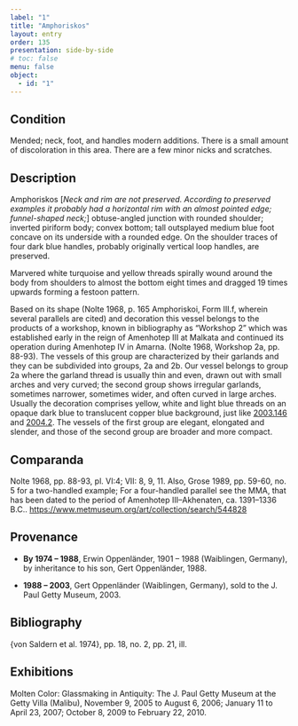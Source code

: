 ```yaml
---
label: "1"
title: "Amphoriskos"
layout: entry
order: 135
presentation: side-by-side
# toc: false
menu: false
object:
  - id: "1"
---
```


## Condition

Mended; neck, foot, and handles modern additions. There is a small amount of discoloration in this area. There are a few minor nicks and scratches. 

## Description 

Amphoriskos [*Neck and rim are not preserved. According to preserved examples it probably had a horizontal rim with an almost pointed edge; funnel-shaped neck;*] obtuse-angled junction with rounded shoulder; inverted piriform body; convex bottom; tall outsplayed medium blue foot concave on its underside with a rounded edge. On the shoulder traces of four dark blue handles, probably originally vertical loop handles, are preserved.

Marvered white turquoise and yellow threads spirally wound around the body from shoulders to almost the bottom eight times and dragged 19 times upwards forming a festoon pattern. 

Based on its shape (Nolte 1968, p. 165 Amphoriskoi, Form III.f, wherein several parallels are cited) and decoration this vessel belongs to the products of a workshop, known in bibliography as “Workshop 2” which was established early in the reign of Amenhotep III at Malkata and continued its operation during Amenhotep IV in Amarna. (Nolte 1968, Workshop 2a, pp. 88-93). The vessels of this group are characterized by their garlands and they can be subdivided into groups, 2a and 2b. Our vessel belongs to group 2a where the garland thread is usually thin and even, drawn out with small arches and very curved; the second group shows irregular garlands, sometimes narrower, sometimes wider, and often curved in large arches. Usually the decoration comprises yellow, white and light blue threads on an opaque dark blue to translucent copper blue background, just like [2003.146](#) and [2004.2](#). The vessels of the first group are elegant, elongated and slender, and those of the second group are broader and more compact.

## Comparanda

Nolte 1968, pp. 88-93, pl. VI:4; VII: 8, 9, 11. Also, Grose 1989, pp. 59-60, no. 5 for a two-handled example; For a four-handled parallel see the MMA, that has been dated to the period of Amenhotep III–Akhenaten, ca. 1391–1336 B.C.. https://www.metmuseum.org/art/collection/search/544828
 
## Provenance

- **By 1974 – 1988**, Erwin Oppenländer, 1901 – 1988 (Waiblingen, Germany), by inheritance to his son, Gert Oppenländer, 1988.

- **1988 – 2003**, Gert Oppenländer (Waiblingen, Germany), sold to the J. Paul Getty Museum, 2003.

## Bibliography

{von Saldern et al. 1974}, pp. 18, no. 2, pp. 21, ill.

## Exhibitions

Molten Color: Glassmaking in Antiquity: The J. Paul Getty Museum at the Getty Villa (Malibu), November 9, 2005 to August 6, 2006; January 11 to April 23, 2007; October 8, 2009 to February 22, 2010.
